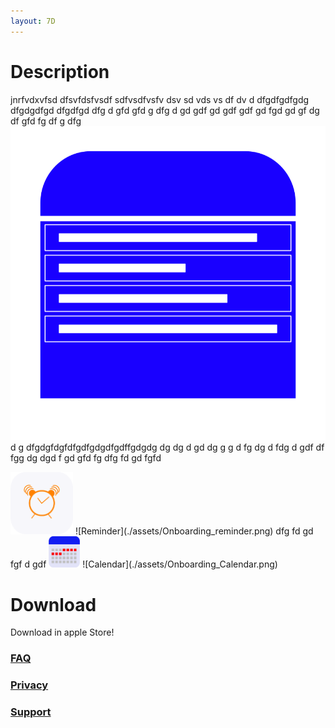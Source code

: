 ```yaml
---
layout: 7D
---
```

# Description
jnrfvdxvfsd
dfsvfdsfvsdf sdfvsdfvsfv dsv sd vds vs df dv  d dfgdfgdfgdg dfgdgdfgd  dfgdfgd dfg d gfd gfd g dfg d gd gdf gd gdf
gdf gd fgd gd gf dg df gfd fg df
g dfg
![Plan](./assets/Onboarding_plan.png)
d g dfgdgfdgfdfgdfgdgdfgdffgdgdg dg dg d gd dg g g d fg dg d fdg d gdf df fgg dg dgd f gd gfd fg dfg fd gd fgfd

<img src="./assets/Onboarding_reminder.png" width="100" height="100">
![Reminder](./assets/Onboarding_reminder.png)
 dfg fd gd fgf d gdf
 
 <img src="./assets/Onboarding_Calendar.png" width="50" height="50">
 ![Calendar](./assets/Onboarding_Calendar.png)

# Download
Download in apple Store!

### [FAQ](./faq.html)

### [Privacy](./privacy.html)

### [Support](./support.html)
